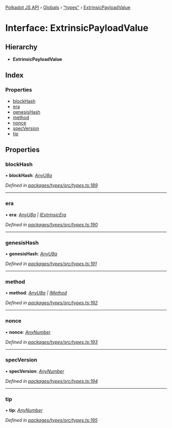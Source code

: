 [Polkadot JS API](../README.md) › [Globals](../globals.md) › ["types"](../modules/_types_.md) › [ExtrinsicPayloadValue](_types_.extrinsicpayloadvalue.md)

# Interface: ExtrinsicPayloadValue

## Hierarchy

* **ExtrinsicPayloadValue**

## Index

### Properties

* [blockHash](_types_.extrinsicpayloadvalue.md#blockhash)
* [era](_types_.extrinsicpayloadvalue.md#era)
* [genesisHash](_types_.extrinsicpayloadvalue.md#genesishash)
* [method](_types_.extrinsicpayloadvalue.md#method)
* [nonce](_types_.extrinsicpayloadvalue.md#nonce)
* [specVersion](_types_.extrinsicpayloadvalue.md#specversion)
* [tip](_types_.extrinsicpayloadvalue.md#tip)

## Properties

###  blockHash

• **blockHash**: *[AnyU8a](../modules/_types_.md#anyu8a)*

*Defined in [packages/types/src/types.ts:189](https://github.com/polkadot-js/api/blob/aaff64404a/packages/types/src/types.ts#L189)*

___

###  era

• **era**: *[AnyU8a](../modules/_types_.md#anyu8a) | [IExtrinsicEra](_types_.iextrinsicera.md)*

*Defined in [packages/types/src/types.ts:190](https://github.com/polkadot-js/api/blob/aaff64404a/packages/types/src/types.ts#L190)*

___

###  genesisHash

• **genesisHash**: *[AnyU8a](../modules/_types_.md#anyu8a)*

*Defined in [packages/types/src/types.ts:191](https://github.com/polkadot-js/api/blob/aaff64404a/packages/types/src/types.ts#L191)*

___

###  method

• **method**: *[AnyU8a](../modules/_types_.md#anyu8a) | [IMethod](_types_.imethod.md)*

*Defined in [packages/types/src/types.ts:192](https://github.com/polkadot-js/api/blob/aaff64404a/packages/types/src/types.ts#L192)*

___

###  nonce

• **nonce**: *[AnyNumber](../modules/_types_.md#anynumber)*

*Defined in [packages/types/src/types.ts:193](https://github.com/polkadot-js/api/blob/aaff64404a/packages/types/src/types.ts#L193)*

___

###  specVersion

• **specVersion**: *[AnyNumber](../modules/_types_.md#anynumber)*

*Defined in [packages/types/src/types.ts:194](https://github.com/polkadot-js/api/blob/aaff64404a/packages/types/src/types.ts#L194)*

___

###  tip

• **tip**: *[AnyNumber](../modules/_types_.md#anynumber)*

*Defined in [packages/types/src/types.ts:195](https://github.com/polkadot-js/api/blob/aaff64404a/packages/types/src/types.ts#L195)*
